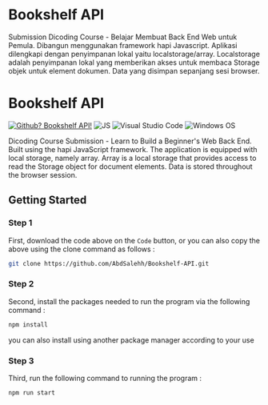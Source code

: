 # Bookshelf API
Submission Dicoding Course - Belajar Membuat Back End Web untuk Pemula. Dibangun menggunakan framework hapi Javascript. Aplikasi dilengkapi dengan penyimpanan lokal yaitu localstorage/array. Localstorage adalah penyimpanan lokal yang memberikan akses untuk membaca Storage objek untuk element dokumen. Data yang disimpan sepanjang sesi browser.

<div id="top"></div>

# Bookshelf API

[![Github? Bookshelf API!](https://badgen.net/badge/Github/Bookshelf%20API?color=63BB15&icon=github)](https://github.com/AbdSalehh/Bookshelf-API/) ![JS](https://img.shields.io/badge/Javascript%20-%23323330.svg?&style=flat&logo=javascript&logoColor=23F7DF1E&color=34495E) ![Visual Studio Code](https://img.shields.io/badge/Visual_Studio_Code-0078D4?style=flat&logo=visual%20studio%20code&logoColor=1589BB&color=626262) ![Windows OS](https://img.shields.io/badge/Windows-0078D6?style=flat&logo=windows&logoColor=white&color=)


Dicoding Course Submission - Learn to Build a Beginner's Web Back End. Built using the hapi JavaScript framework. The application is equipped with local storage, namely array. Array is a local storage that provides access to read the Storage object for document elements. Data is stored throughout the browser session.

<h2>Getting Started</h2>
<h3 >

Step 1

</h3>

First, download the code above on the `Code` button, or you can also copy the above using the clone command as follows :


```sh
git clone https://github.com/AbdSalehh/Bookshelf-API.git
```

<h3 >

Step 2

</h3>

Second, install the packages needed to run the program via the following command :

```sh
npm install
```

you can also install using another package manager according to your use

<h3 >

Step 3

</h3>

Third, run the following command to running the program :

```sh
npm run start
```

<h3 >
